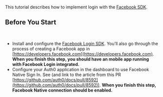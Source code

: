 This tutorial describes how to implement login with the [Facebook SDK](https://developers.facebook.com/docs/).
​
## Before You Start
​
- Install and configure the [Facebook Login SDK](https://developers.facebook.com/docs/facebook-login/). You’ll also go through the process of creating a Facebook app in [https://developers.facebook.com](https://developers.facebook.com). **When you finish this step, you should have an mobile app running with Facebook Login integrated.**  
- Configure your Auth0 application in the dashboard to use Facebook Native Sign In. See (and link to the article from this PR [https://github.com/auth0/docs/pull/8592](https://github.com/auth0/docs/pull/8592)). **When you finish this step, Facebook Native connection should be enabled.**